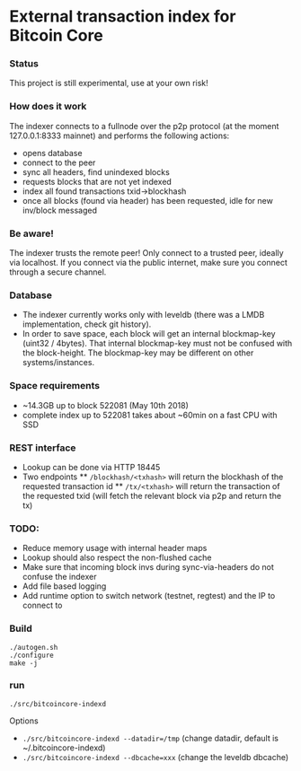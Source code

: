 # External transaction index for Bitcoin Core

### Status
This project is still experimental, use at your own risk!

### How does it work
The indexer connects to a fullnode over the p2p protocol (at the moment 127.0.0.1:8333 mainnet) and performs the following actions:
* opens database
* connect to the peer
* sync all headers, find unindexed blocks
* requests blocks that are not yet indexed
* index all found transactions txid->blockhash
* once all blocks (found via header) has been requested, idle for new inv/block messaged

### Be aware!
The indexer trusts the remote peer! Only connect to a trusted peer, ideally via localhost.
If you connect via the public internet, make sure you connect through a secure channel.

### Database
* The indexer currently works only with leveldb (there was a LMDB implementation, check git history).
* In order to save space, each block will get an internal blockmap-key (uint32 / 4bytes). That internal blockmap-key must not be confused with the block-height. The blockmap-key may be different on other systems/instances.

### Space requirements
* ~14.3GB up to block 522081 (May 10th 2018)
* complete index up to 522081 takes about ~60min on a fast CPU with SSD

### REST interface
* Lookup can be done via HTTP 18445
* Two endpoints
** `/blockhash/<txhash>` will return the blockhash of the requested transaction id
** `/tx/<txhash>` will return the transaction of the requested txid (will fetch the relevant block via p2p and return the tx)

### TODO:
* Reduce memory usage with internal header maps
* Lookup should also respect the non-flushed cache
* Make sure that incoming block invs during sync-via-headers do not confuse the indexer
* Add file based logging
* Add runtime option to switch network (testnet, regtest) and the IP to connect to

### Build
```shell
./autogen.sh
./configure
make -j
```

### run
`./src/bitcoincore-indexd`

Options
* `./src/bitcoincore-indexd --datadir=/tmp` (change datadir, default is ~/.bitcoincore-indexd)
* `./src/bitcoincore-indexd --dbcache=xxx` (change the leveldb dbcache)